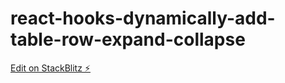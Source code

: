 # react-hooks-dynamically-add-table-row-expand-collapse

[Edit on StackBlitz ⚡️](https://stackblitz.com/edit/react-hooks-dynamically-add-table-row-expand-collapse)